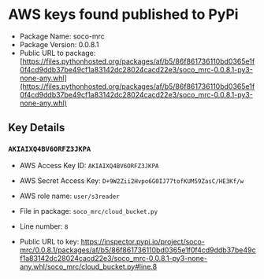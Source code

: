 # AWS keys found published to PyPi

* Package Name: soco-mrc
* Package Version: 0.0.8.1
* Public URL to package: [https://files.pythonhosted.org/packages/af/b5/86f861736110bd0365e1f0f4cd9ddb37be49cf1a83142dc28024cacd22e3/soco_mrc-0.0.8.1-py3-none-any.whl](https://files.pythonhosted.org/packages/af/b5/86f861736110bd0365e1f0f4cd9ddb37be49cf1a83142dc28024cacd22e3/soco_mrc-0.0.8.1-py3-none-any.whl)

## Key Details

### `AKIAIXQ4BV6ORFZ3JKPA`

* AWS Access Key ID: `AKIAIXQ4BV6ORFZ3JKPA`
* AWS Secret Access Key: `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` 
* AWS role name: `user/s3reader`
* File in package: `soco_mrc/cloud_bucket.py`
* Line number: `8`

* Public URL to key: https://inspector.pypi.io/project/soco-mrc/0.0.8.1/packages/af/b5/86f861736110bd0365e1f0f4cd9ddb37be49cf1a83142dc28024cacd22e3/soco_mrc-0.0.8.1-py3-none-any.whl/soco_mrc/cloud_bucket.py#line.8



